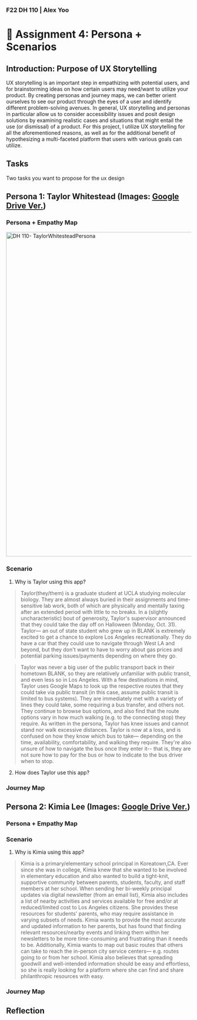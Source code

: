 ### F22 DH 110 | Alex Yoo
# :busts_in_silhouette: Assignment 4: Persona + Scenarios

## Introduction: Purpose of UX Storytelling
UX storytelling is an important step in empathizing with potential users, and for brainstorming ideas on how certain users may need/want to utilize your product. By creating personas and journey maps, we can better orient ourselves to see our product through the eyes of a user and identify different problem-solving avenues. In general, UX storytelling and personas in particular allow us to consider accessibility issues and posit design solutions by examining realistic cases and situations that might entail the use (or dismissal) of a product. For this project, I utilize UX storytelling for all the aforementioned reasons, as well as for the additional benefit of hypothesizing a multi-faceted platform that users with various goals can utilize.

## Tasks 
Two tasks you want to propose for the ux design

## Persona 1: Taylor Whitestead (Images: [Google Drive Ver.](https://drive.google.com/drive/folders/1SAU-YB3vyxjTszdIJb_A6HcP_nkYHt7f?usp=sharing))

### Persona + Empathy Map
<img width="881" alt="DH 110- TaylorWhitesteadPersona" src="https://user-images.githubusercontent.com/101301281/197882126-0b4d7776-41e1-4616-a64e-0343b3d02a80.PNG">

### Scenario

1. Why is Taylor using this app?
> Taylor(they/them) is a graduate student at UCLA studying molecular biology. They are almost always buried in their assignments and time-sensitive lab work, both of which are physically and mentally taxing after an extended period with little to no breaks. In a (slightly uncharacteristic) bout of generosity, Taylor's supervisor announced that they could take the day off on Halloween (Monday, Oct. 31). Taylor— an out of state student who grew up in BLANK is extremely excited to get a chance to explore Los Angeles recreationally. They do have a car that they could use to navigate through West LA and beyond, but they don't want to have to worry about gas prices and potential parking issues/payments depending on where they go. 

> Taylor was never a big user of the public transport back in their hometown BLANK, so they are relatiively unfamiliar with public transit, and even less so in Los Angeles. With a few destinations in mind, Taylor uses Google Maps to look up the respective routes that they could take via public transit (in this case, assume public transit is limited to bus systems). They are immediately met with a variety of lines they could take, some requiring a bus transfer, and others not. They continue to browse bus options, and also find that the route options vary in how much walking (e.g. to the connecting stop) they require. As written in the persona, Taylor has knee issues and cannot stand nor walk excessive distances. Taylor is now at a loss, and is confused on how they know which bus to take— depending on the time, availability, comfortability, and walking they require. They're also unsure of how to navigate the bus once they enter it-- that is, they are not sure how to pay for the bus or how to indicate to the bus driver when to stop.

2. How does Taylor use this app? 

### Journey Map

## Persona 2: Kimia Lee (Images: [Google Drive Ver.](https://drive.google.com/drive/folders/1SAU-YB3vyxjTszdIJb_A6HcP_nkYHt7f?usp=sharing))

### Persona + Empathy Map

### Scenario

1. Why is Kimia using this app? 
> Kimia is a primary/elementary school principal in Koreatown,CA. Ever since she was in college, Kimia knew that she wanted to be involved in elementary education and also wanted to build a tight-knit, supportive community between parents, students, faculty, and staff members at her school. When sending her bi-weekly principal updates via digital newsletter (from an email list), Kimia also includes a list of nearby activities and services available for free and/or at reduced/limited cost to Los Angeles citizens. She provides these resources for students' parents, who may require assistance in varying subsets of needs. Kimia wants to provide the most accurate and updated information to her parents, but has found that finding relevant resources/nearby events and linking them within her newsletters to be more time-consuming and frustrating than it needs to be. Additionally, Kimia wants to map out basic routes that others can take to reach the in-person city service centers— e.g. routes going to or from her school. Kimia also believes that spreading goodwill and well-intended information should be easy and effortless, so she is really looking for a platform where she can find and share philanthropic resources with easy.

### Journey Map


## Reflection
